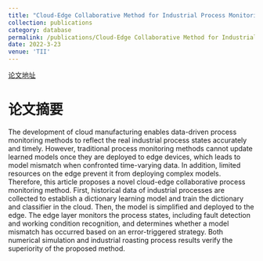 ```yaml
---
title: "Cloud-Edge Collaborative Method for Industrial Process Monitoring Based on Error-Triggered Dictionary Learning"
collection: publications
category: database
permalink: /publications/Cloud-Edge Collaborative Method for Industrial Process Monitoring Based on Error-Triggered Dictionary Learning
date: 2022-3-23
venue: 'TII'
---
```


[论文地址](https://ieeexplore.ieee.org/abstract/document/9740499)

论文摘要
======
The development of cloud manufacturing enables data-driven process monitoring methods to reflect the real industrial process states accurately and timely. However, traditional process monitoring methods cannot update learned models once they are deployed to edge devices, which leads to model mismatch when confronted time-varying data. In addition, limited resources on the edge prevent it from deploying complex models. Therefore, this article proposes a novel cloud-edge collaborative process monitoring method. First, historical data of industrial processes are collected to establish a dictionary learning model and train the dictionary and classifier in the cloud. Then, the model is simplified and deployed to the edge. The edge layer monitors the process states, including fault detection and working condition recognition, and determines whether a model mismatch has occurred based on an error-triggered strategy. Both numerical simulation and industrial roasting process results verify the superiority of the proposed method.
